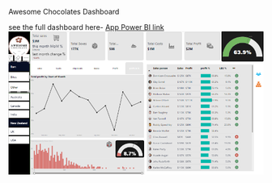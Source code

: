 Awesome Chocolates Dashboard

see the full dashboard here- [App Power BI link](https://app.powerbi.com/reportEmbed?reportId=e1230eca-1ba2-4a1c-be5c-cb43d58d3e26&autoAuth=true&ctid=704ce3d6-a4bf-4e09-8516-d52840c9f7a9)
![Portfolio Dashboard](choco-data.png)
